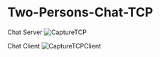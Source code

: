 # Two-Persons-Chat-TCP

Chat Server
![CaptureTCP](https://user-images.githubusercontent.com/87791029/175477464-e322f24f-d851-4525-8b65-1799c9ffdf12.PNG)

Chat Client
![CaptureTCPClient](https://user-images.githubusercontent.com/87791029/175477597-0d0ac19c-b3a8-4e42-9700-5798e973bfa0.PNG)
